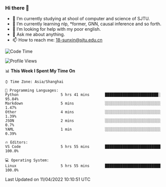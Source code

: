 ### Hi there 👋

<!--
**sunxin000/sunxin000** is a ✨ _special_ ✨ repository because its `README.md` (this file) appears on your GitHub profile.

Here are some ideas to get you started:

- 🔭 I’m currently working on ...
- 🌱 I’m currently learning ...
- 👯 I’m looking to collaborate on ...
- 🤔 I’m looking for help with ...
- 💬 Ask me about ...
- 📫 How to reach me: ...
- 😄 Pronouns: ...
- ⚡ Fun fact: ...
-->
- 🏫 I’m currently studying at shool of computer and science of SJTU.
- 🌱 I’m currently learning nlp, \*former, GNN, causal inference and so forth.
- 🤔 I’m looking for help with my poor english.
- 💬 Ask me about anything.
- 📫 How to reach me: 18-sunxin@sjtu.edu.cn
<!--START_SECTION:waka-->
![Code Time](http://img.shields.io/badge/Code%20Time-145%20hrs%205%20mins-blue)

![Profile Views](http://img.shields.io/badge/Profile%20Views-6-blue)

📊 **This Week I Spent My Time On** 

```text
⌚︎ Time Zone: Asia/Shanghai

💬 Programming Languages: 
Python                   5 hrs 41 mins       ████████████████████████░   95.84% 
Markdown                 5 mins              ░░░░░░░░░░░░░░░░░░░░░░░░░   1.47% 
Other                    4 mins              ░░░░░░░░░░░░░░░░░░░░░░░░░   1.39% 
JSON                     2 mins              ░░░░░░░░░░░░░░░░░░░░░░░░░   0.7% 
YAML                     1 min               ░░░░░░░░░░░░░░░░░░░░░░░░░   0.39%

🔥 Editors: 
VS Code                  5 hrs 55 mins       █████████████████████████   100.0%

💻 Operating System: 
Linux                    5 hrs 55 mins       █████████████████████████   100.0%

```


 Last Updated on 11/04/2022 10:10:51 UTC
<!--END_SECTION:waka-->
